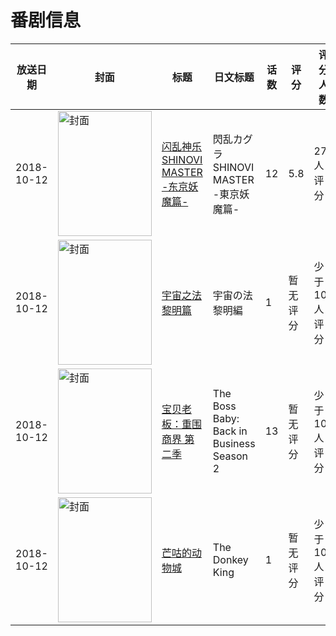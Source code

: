 # 番剧信息

|放送日期|封面|标题|日文标题|话数|评分|评分人数|
|---|---|---|---|---|---|---|
|2018-10-12|<img src="//lain.bgm.tv/pic/cover/c/d6/45/221190_4uPpD.jpg" alt="封面" style="width:150px;height:200px;object-fit:cover;">|[闪乱神乐 SHINOVI MASTER -东京妖魔篇-](https://bangumi.tv/subject/221190)|閃乱カグラ SHINOVI MASTER -東京妖魔篇-|12|5.8|271人评分|
|2018-10-12|<img src="//lain.bgm.tv/pic/cover/c/73/bd/264127_33j8h.jpg" alt="封面" style="width:150px;height:200px;object-fit:cover;">|[宇宙之法 黎明篇](https://bangumi.tv/subject/264127)|宇宙の法 黎明編|1|暂无评分|少于10人评分|
|2018-10-12|<img src="//lain.bgm.tv/pic/cover/c/c6/14/302152_MHzHC.jpg" alt="封面" style="width:150px;height:200px;object-fit:cover;">|[宝贝老板：重围商界 第二季](https://bangumi.tv/subject/302152)|The Boss Baby: Back in Business Season 2|13|暂无评分|少于10人评分|
|2018-10-12|<img src="//lain.bgm.tv/pic/cover/c/d4/83/395293_ZjAj9.jpg" alt="封面" style="width:150px;height:200px;object-fit:cover;">|[芒咕的动物城](https://bangumi.tv/subject/395293)|The Donkey King|1|暂无评分|少于10人评分|
